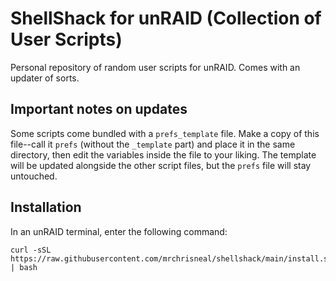 # ShellShack for unRAID (Collection of User Scripts)
Personal repository of random user scripts for unRAID.
Comes with an updater of sorts.

## Important notes on updates
Some scripts come bundled with a `prefs_template` file. Make a copy of this file--call it `prefs` (without the `_template` part) and place it in the same directory, then edit the variables inside the file to your liking. The template will be updated alongside the other script files, but the `prefs` file will stay untouched.

## Installation
In an unRAID terminal, enter the following command:
```
curl -sSL https://raw.githubusercontent.com/mrchrisneal/shellshack/main/install.sh | bash
```
